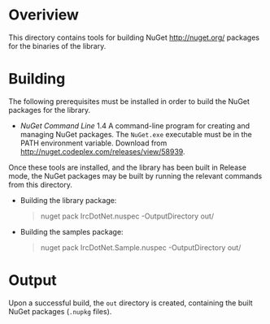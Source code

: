 Overiview
=========

This directory contains tools for building NuGet <http://nuget.org/> packages
for the binaries of the library.

Building
========

The following prerequisites must be installed in order to build the NuGet
packages for the library.

 * *NuGet Command Line* 1.4
   A command-line program for creating and managing NuGet packages.
   The `NuGet.exe` executable must be in the PATH environment variable.
   Download from <http://nuget.codeplex.com/releases/view/58939>.

Once these tools are installed, and the library has been built in Release mode,
the NuGet packages may be built by running the relevant commands from this
directory.

 * Building the library package:
   
   > nuget pack IrcDotNet.nuspec -OutputDirectory out/
 
 * Building the samples package:
   
   > nuget pack IrcDotNet.Sample.nuspec -OutputDirectory out/

Output
======

Upon a successful build, the `out` directory is created, containing the built
NuGet packages (`.nupkg` files).
